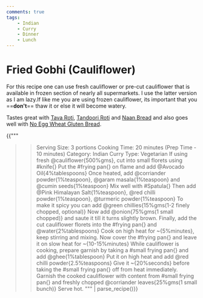 ```yaml
---
comments: true
tags:
    - Indian
    - Curry
    - Dinner
    - Lunch
---
```


# Fried Gobhi (Cauliflower)

For this recipe one can use fresh cauliflower or pre-cut cauliflower that is available in frozen section of nearly all supermarkets. I use the latter version as I am lazy.If like me you are using frozen cauliflower, its important that you ==**don't**== thaw it or else it will become watery.

Tastes great with [Tava Roti](../Breads/recipe_1_tava_roti.md), [Tandoori Roti](../Breads/recipe_3_tandoori_roti.md) and [Naan Bread](../Breads/recipe_4_naan_bread.md) and also goes well with [No Egg Wheat Gluten Bread](../Breads/recipe_2_wheat_gluten_bread.md).

{{"""
>> Serving Size: 3 portions
>> Cooking Time: 20 minutes (Prep Time - 10 minutes)
>> Category: Indian Curry
>> Type: Vegetarian
If using fresh @cauliflower{500%gms}, cut into small florets using #knife{}
Put the #frying pan{} on flame and add @Avocado Oil{4%tablespoons}
Once heated, add @corriander powder{1%teaspoon}, @garam masala{1%teaspoon} and @cumin seeds{1%teaspoon}
Mix well with #Spatula{}
Then add @Pink Himalayan Salt{1%teaspoon}, @red chilli powder{1%teaspoon}, @turmeric powder{1%teaspoon}
To make it spicy you can add @green chillies{15%gms(1-2 finely chopped, optional)}
Now add @onion{75%gms(1 small chopped)} and saute it till it turns slightly brown.
Finally, add the cut cauliflower florets into the #frying pan{} and @water{2%tablespoons}
Cook on high heat for ~{5%minutes}, keep stirring and mixing.
Now cover the #frying pan{} and leave it on slow heat for ~{10-15%minutes}
While cauliflower is cooking, prepare garnish by taking a #small frying pan{} and add @ghee{1%tablespoon}
Put it on high heat and add @red chilli powder{2.5%teaspoons}
Give it ~{20%seconds} before taking the #small frying pan{} off from heat immediately.
Garnish the cooked cauliflower with content from #small frying pan{} and freshly chopped @corriander leaves{25%gms(1 small bunch)}
Serve hot.
"""
| parse_recipe()}}